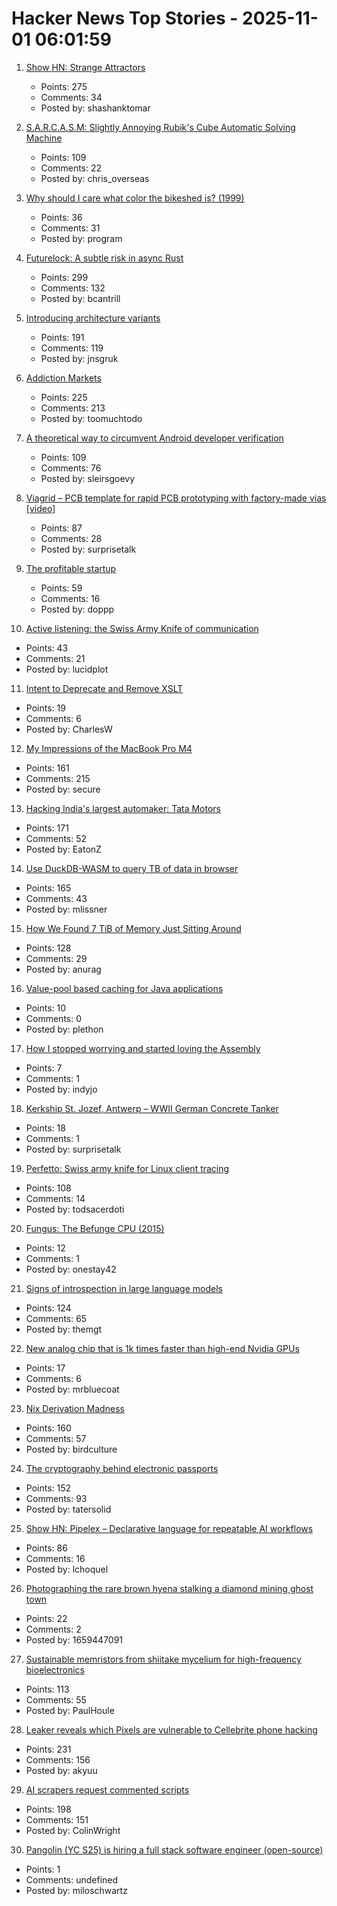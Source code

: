 # Hacker News Top Stories - 2025-11-01 06:01:59

1. [Show HN: Strange Attractors](https://blog.shashanktomar.com/posts/strange-attractors)
   - Points: 275
   - Comments: 34
   - Posted by: shashanktomar

2. [S.A.R.C.A.S.M: Slightly Annoying Rubik's Cube Automatic Solving Machine](https://github.com/vindar/SARCASM)
   - Points: 109
   - Comments: 22
   - Posted by: chris_overseas

3. [Why should I care what color the bikeshed is? (1999)](https://www.bikeshed.com/)
   - Points: 36
   - Comments: 31
   - Posted by: program

4. [Futurelock: A subtle risk in async Rust](https://rfd.shared.oxide.computer/rfd/0609)
   - Points: 299
   - Comments: 132
   - Posted by: bcantrill

5. [Introducing architecture variants](https://discourse.ubuntu.com/t/introducing-architecture-variants-amd64v3-now-available-in-ubuntu-25-10/71312)
   - Points: 191
   - Comments: 119
   - Posted by: jnsgruk

6. [Addiction Markets](https://www.thebignewsletter.com/p/addiction-markets-abolish-corporate)
   - Points: 225
   - Comments: 213
   - Posted by: toomuchtodo

7. [A theoretical way to circumvent Android developer verification](https://enaix.github.io/2025/10/30/developer-verification.html)
   - Points: 109
   - Comments: 76
   - Posted by: sleirsgoevy

8. [Viagrid – PCB template for rapid PCB prototyping with factory-made vias [video]](https://www.youtube.com/watch?v=A_IUIyyqw0M)
   - Points: 87
   - Comments: 28
   - Posted by: surprisetalk

9. [The profitable startup](https://linear.app/now/the-profitable-startup)
   - Points: 59
   - Comments: 16
   - Posted by: doppp

10. [Active listening: the Swiss Army Knife of communication](https://togetherlondon.com/insights/active-listening-swiss-army-knife)
   - Points: 43
   - Comments: 21
   - Posted by: lucidplot

11. [Intent to Deprecate and Remove XSLT](https://groups.google.com/a/chromium.org/g/blink-dev/c/CxL4gYZeSJA/m/yNs4EsD5AQAJ)
   - Points: 19
   - Comments: 6
   - Posted by: CharlesW

12. [My Impressions of the MacBook Pro M4](https://michael.stapelberg.ch/posts/2025-10-31-macbook-pro-m4-impressions/)
   - Points: 161
   - Comments: 215
   - Posted by: secure

13. [Hacking India's largest automaker: Tata Motors](https://eaton-works.com/2025/10/28/tata-motors-hack/)
   - Points: 171
   - Comments: 52
   - Posted by: EatonZ

14. [Use DuckDB-WASM to query TB of data in browser](https://lil.law.harvard.edu/blog/2025/10/24/rethinking-data-discovery-for-libraries-and-digital-humanities/)
   - Points: 165
   - Comments: 43
   - Posted by: mlissner

15. [How We Found 7 TiB of Memory Just Sitting Around](https://render.com/blog/how-we-found-7-tib-of-memory-just-sitting-around)
   - Points: 128
   - Comments: 29
   - Posted by: anurag

16. [Value-pool based caching for Java applications](https://github.com/malandrakisgeo/mnemosyne)
   - Points: 10
   - Comments: 0
   - Posted by: plethon

17. [How I stopped worrying and started loving the Assembly](https://medium.com/@jonas.eschenburg/how-i-stopped-worrying-and-started-loving-the-assembly-4fd00e786c60)
   - Points: 7
   - Comments: 1
   - Posted by: indyjo

18. [Kerkship St. Jozef, Antwerp – WWII German Concrete Tanker](https://thecretefleet.com/blog/f/kerkship-st-jozef-antwerp-%E2%80%93-wwii-german-concrete-tanker)
   - Points: 18
   - Comments: 1
   - Posted by: surprisetalk

19. [Perfetto: Swiss army knife for Linux client tracing](https://lalitm.com/perfetto-swiss-army-knife/)
   - Points: 108
   - Comments: 14
   - Posted by: todsacerdoti

20. [Fungus: The Befunge CPU (2015)](https://www.bedroomlan.org/hardware/fungus/)
   - Points: 12
   - Comments: 1
   - Posted by: onestay42

21. [Signs of introspection in large language models](https://www.anthropic.com/research/introspection)
   - Points: 124
   - Comments: 65
   - Posted by: themgt

22. [New analog chip that is 1k times faster than high-end Nvidia GPUs](https://www.livescience.com/technology/computing/china-solves-century-old-problem-with-new-analog-chip-that-is-1-000-times-faster-than-high-end-nvidia-gpus)
   - Points: 17
   - Comments: 6
   - Posted by: mrbluecoat

23. [Nix Derivation Madness](https://fzakaria.com/2025/10/29/nix-derivation-madness)
   - Points: 160
   - Comments: 57
   - Posted by: birdculture

24. [The cryptography behind electronic passports](https://blog.trailofbits.com/2025/10/31/the-cryptography-behind-electronic-passports/)
   - Points: 152
   - Comments: 93
   - Posted by: tatersolid

25. [Show HN: Pipelex – Declarative language for repeatable AI workflows](https://github.com/Pipelex/pipelex)
   - Points: 86
   - Comments: 16
   - Posted by: lchoquel

26. [Photographing the rare brown hyena stalking a diamond mining ghost town](https://www.bbc.com/future/article/20251014-the-rare-hyena-stalking-a-diamond-mining-ghost-town)
   - Points: 22
   - Comments: 2
   - Posted by: 1659447091

27. [Sustainable memristors from shiitake mycelium for high-frequency bioelectronics](https://journals.plos.org/plosone/article?id=10.1371/journal.pone.0328965)
   - Points: 113
   - Comments: 55
   - Posted by: PaulHoule

28. [Leaker reveals which Pixels are vulnerable to Cellebrite phone hacking](https://arstechnica.com/gadgets/2025/10/leaker-reveals-which-pixels-are-vulnerable-to-cellebrite-phone-hacking/)
   - Points: 231
   - Comments: 156
   - Posted by: akyuu

29. [AI scrapers request commented scripts](https://cryptography.dog/blog/AI-scrapers-request-commented-scripts/)
   - Points: 198
   - Comments: 151
   - Posted by: ColinWright

30. [Pangolin (YC S25) is hiring a full stack software engineer (open-source)](https://docs.pangolin.net/careers/software-engineer-full-stack)
   - Points: 1
   - Comments: undefined
   - Posted by: miloschwartz


